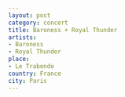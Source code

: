 ```yaml
---
layout: post
category: concert
title: Baroness + Royal Thunder
artists: 
- Baroness
- Royal Thunder
place: 
- Le Trabendo
country: France
city: Paris
---
```



